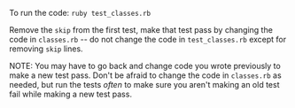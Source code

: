 To run the code:
  `ruby test_classes.rb`

Remove the `skip` from the first test, make that test pass by changing the code in `classes.rb` -- do not change the code in `test_classes.rb` except for removing `skip` lines.

NOTE: You may have to go back and change code you wrote previously to make a new test pass. Don't be afraid to change the code in `classes.rb` as needed, but run the tests *often* to make sure you aren't making an old test fail while making a new test pass.

